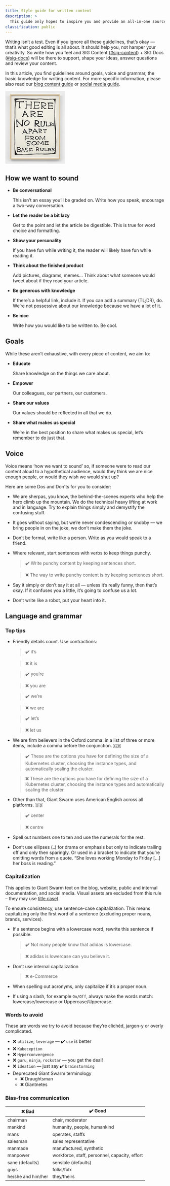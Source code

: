 ```yaml
---
title: Style guide for written content
description: >
  This guide only hopes to inspire you and provide an all-in-one source for all things content.
classification: public
---
```


Writing isn’t a test. Even if you ignore all these guidelines, that’s okay — that’s what good editing is all about. It should help you, not hamper your creativity. So write how you feel and SIG Content ([#sig-content](https://gigantic.slack.com/archives/C02NGJTJN)) + SIG Docs ([#sig-docs](https://gigantic.slack.com/archives/C03FYAV8U)) will be there to support, shape your ideas, answer questions and review your content.

In this article, you find guidelines around goals, voice and grammar, the basic knowledge for writing content. For more specific information, please also read our [blog content guide](https://intranet.giantswarm.io/docs/content/blog-content-guide/) or [social media guide](https://intranet.giantswarm.io/docs/content/social-media-guide/).

![There are no rules apart from some basic rules (David Shrigley)](basic-rules.webp)

## How we want to sound

- **Be conversational**

  This isn’t an essay you’ll be graded on. Write how you speak, encourage a two-way conversation.

- **Let the reader be a bit lazy**

  Get to the point and let the article be digestible. This is true for word choice and formatting.

- **Show your personality**

  If you have fun while writing it, the reader will likely have fun while reading it.

- **Think about the finished product**

  Add pictures, diagrams, memes… Think about what someone would tweet about if they read your article.

- **Be generous with knowledge**

  If there’s a helpful link, include it. If you can add a summary (TL;DR), do. We’re not possessive about our knowledge because we have a lot of it.

- **Be nice**

  Write how you would like to be written to. Be cool.

## Goals

While these aren’t exhaustive, with every piece of content, we aim to:

- **Educate**

  Share knowledge on the things we care about.

- **Empower**

  Our colleagues, our partners, our customers.

- **Share our values**

  Our values should be reflected in all that we do.

- **Share what makes us special**

  We’re in the best position to share what makes us special, let’s remember to do just that.

## Voice

Voice means ‘how we want to sound’ so, if someone were to read our content aloud to a hypothetical audience, would they think we are nice enough people, or would they wish we would shut up?

Here are some Dos and Don'ts for you to consider:

<!-- markdownlint-disable no-blanks-blockquote -->

- We are sherpas, you know, the behind-the-scenes experts who help the hero climb up the mountain. We do the technical heavy lifting at work and in language. Try to explain things simply and demystify the confusing stuff.
- It goes without saying, but we’re never condescending or snobby — we bring people in on the joke, we don’t make them the joke.
- Don’t be formal, write like a person. Write as you would speak to a friend.
- Where relevant, start sentences with verbs to keep things punchy.

  > ✔️ Write punchy content by keeping sentences short.

  > ❌ The way to write punchy content is by keeping sentences short.

- Say it simply or don’t say it at all — unless it’s really funny, then that’s okay. If it confuses you a little, it’s going to confuse us a lot.
- Don’t write like a robot, put your heart into it.

## Language and grammar

### Top tips

- Friendly details count. Use contractions:

  > ✔️ it’s

  > ❌ it is

  > ✔️ you’re

  > ❌ you are

  > ✔️ we’re

  > ❌ we are

  > ✔️ let’s

  > ❌ let us

- We are firm believers in the Oxford comma: in a list of three or more items, include a comma before the conjunction. 🇬🇧

  > ✔️ These are the options you have for defining the size of a Kubernetes cluster, choosing the instance types, and automatically scaling the cluster.

  > ❌ These are the options you have for defining the size of a Kubernetes cluster, choosing the instance types and automatically scaling the cluster.

- Other than that, Giant Swarm uses American English across all platforms. 🇺🇸

  > ✔️ center

  > ❌ centre

- Spell out numbers one to ten and use the numerals for the rest.
- Don’t use ellipses (`…`) for drama or emphasis but only to indicate trailing off and only then sparingly. Or used in a bracket to indicate that you’re omitting words from a quote. “She loves working Monday to Friday [...] her boss is reading.”

### Capitalization

This applies to Giant Swarm text on the blog, website, public and internal documentation, and social media. Visual assets are excluded from this rule – they may use [title case](https://en.wikipedia.org/wiki/Title_case)).

To ensure consistency, use sentence-case capitalization. This means capitalizing only the first word of a sentence (excluding proper nouns, brands, services).

- If a sentence begins with a lowercase word, rewrite this sentence if possible.

  > ✔️ Not many people know that adidas is lowercase.

  > ❌ adidas is lowercase can you believe it.

- Don’t use internal capitalization

  > ❌ e-Commerce

- When spelling out acronyms, only capitalize if it’s a proper noun.
- If using a slash, for example `On/Off`, always make the words match: lowercase/lowercase or Uppercase/Uppercase.

### Words to avoid

These are words we try to avoid because they’re clichéd, jargon-y or overly complicated.

- ❌ `utilize`, `leverage` — ✔️ `use` is better
- ❌ `Kubeception`
- ❌ `Hyperconvergence`
- ❌ `guru`, `ninja`, `rockstar` — you get the deal!
- ❌ `ideation` — just say ✔️ `brainstorming`
- Deprecated Giant Swarm terminology
  - ❌ Draughtsman
  - ❌ Giantnetes

### Bias-free communication

| ❌ Bad             | ✔️ Good |
| ------------------ | ------ |
| chairman           | chair, moderator |
| mankind            | humanity, people, humankind |
| mans               | operates, staffs |
| salesman           | sales representative |
| manmade            | manufactured, synthetic |
| manpower           | workforce, staff, personnel, capacity, effort |
| sane (defaults)    | sensible (defaults) |
| guys               | folks/folx |
| he/she and him/her | they/theirs |
